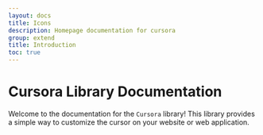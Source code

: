 ```yaml
---
layout: docs
title: Icons
description: Homepage documentation for cursora
group: extend
title: Introduction
toc: true
---
```


# Cursora Library Documentation

Welcome to the documentation for the `Cursora` library! This library provides a simple way to customize the cursor on your website or web application.
